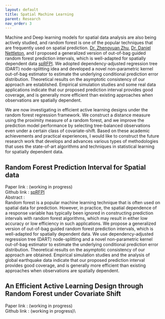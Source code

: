 ```yaml
---
layout: default
title: Spatial Machine Learning
parent: Research
nav_order: 3
---
```


Machine and Deep learning models for spatial data analysis are also being actively studied, and random forest is one of the popular techniques that are frequently used on spatial prediction. [Dr. Zhengyuan Zhu](https://scholar.google.com/citations?view_op=list_works&hl=en&user=ixDds0sAAAAJ), [Dr. Daniel Nettleton](https://scholar.google.com/citations?user=5TdAL2cAAAAJ&hl=en), and I proposed a generalized version of out-of-bag guided random forest prediction intervals, which is well-adapted for spatially dependent data [spRFPI](https://github.com/junpeea/spRFPI). We adopted dependency-adjusted regression tree (DART) node-splitting idea and developed a novel non-parametric kernel out-of-bag estimator to estimate the underlying conditional prediction error distribution. Theoretical results on the asymptotic consistency of our approach are established. Empirical simulation studies and some real data applications indicate that our proposed prediction interval provides good coverage, and is generally more efficient than existing approaches when observations are spatially dependent. 

We are now investigating in efficient active learning designs under the random forest regression framework. We construct a distance measure using the proximity measure of a random forest, and we improve the prediction model performance by selecting tree-balanced observations even under a certain class of covariate-shift. Based on these academic achievements and practical experiences, I would like to construct the future research work that develops and advances various types of methodologies that uses the state-of-art algorithms and techniques in statistical learning for spatially dependent data.

## Random Forest Prediction Interval for Spatial data
Paper  link : (working in progress)\
Github link : [spRFPI](https://github.com/junpeea/spRFPI)\
Abstract :\
Random forest is a popular machine learning technique that is often used on spatial data for prediction. However, in practice, the spatial dependence of a response variable has typically been ignored in constructing prediction intervals with random forest algorithms, which may result in either low accuracy or low efficiency in such applications. We propose a generalized version of out-of-bag guided random forest prediction intervals, which is well-adapted for spatially dependent data. We use dependency-adjusted regression tree (DART) node-splitting and a novel non-parametric kernel out-of-bag estimator to estimate the underlying conditional prediction error distribution. Theoretical results on the asymptotic consistency of our approach are obtained. Empirical simulation studies and the analysis of global earthquake data indicate that our proposed prediction interval provides good coverage, and is generally more efficient than  existing approaches when observations are spatially dependent.

## An Efficient Active Learning Design through Random Forest under Covariate Shift
Paper  link : (working in progress)\
Github link : (working in progress)\

